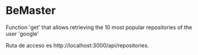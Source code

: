 # BeMaster
Function 'get' that allows retrieving the 10 most popular repositories of the user 'google'

Ruta de acceso es http://localhost:3000/api/repositories.
